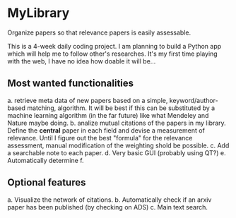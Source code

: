 # MyLibrary
Organize papers so that relevance papers is easily assessable.

This is a 4-week daily coding project. 
I am planning to build a Python app which will help me to follow other's researches. 
It's my first time playing with the web, I have no idea how doable it will be...


## Most wanted functionalities 
a. retrieve meta data of new papers based on a simple, keyword/author-based matching, algorithm. It will be best if this can be substituted by a machine learning algorithm (in the far future) like what Mendeley and Nature maybe doing. 
b. analize mutual citations of the papers in my library. Define the **central** paper in each field and devise a measurement of relevance. Until I figure out the best "formula" for the relevance assessment, manual modification of the weighting shold be possible.
c. Add a searchable note to each paper.
d. Very basic GUI (probably using QT?)
e. Automatically determine 
f.

## Optional features
a. Visualize the network of citations.
b. Automatically check if an arxiv paper has been published (by checking on ADS)
c. Main text search.
